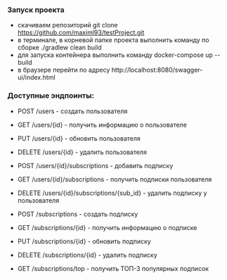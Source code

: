 ### Запуск проекта

- скачиваем репозиторий git clone https://github.com/maximl93/testProject.git
- в терминале, в корневой папке проекта выполнить команду по сборке ./gradlew clean build
- для запуска контейнера выполнить команду docker-compose up --build
- в браузере перейти по адресу http://localhost:8080/swagger-ui/index.html

### Доступные эндпоинты:

- POST /users - создать пользователя
- GET /users/{id} - получить информацию о пользователе
- PUT /users/{id} - обновить пользователя
- DELETE /users/{id} - удалить пользователя
- POST /users/{id}/subscriptions - добавить подписку
- GET /users/{id}/subscriptions - получить подписки пользователя
- DELETE /users/{id}/subscriptions/{sub_id} - удалить подписку у пользователя

- POST /subscriptions - создать подписку
- GET /subscriptions/{id} - получить информацию о подписке
- PUT /subscriptions/{id} - обновить подписку
- DELETE /subscriptions/{id} - удалить подписку
- GET /subscriptions/top - получить ТОП-3 популярных подписок
